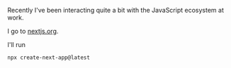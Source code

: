 

Recently I've been interacting quite a bit with the JavaScript ecosystem at work.  



I go to [nextjs.org](https://nextjs.org).

I'll run 

```shell
npx create-next-app@latest
```